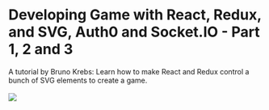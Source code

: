 # Developing Game with React, Redux, and SVG, Auth0 and Socket.IO - Part 1, 2 and 3

A tutorial by Bruno Krebs: Learn how to make React and Redux control a bunch of SVG elements to create a game.
<br><br>
<img src="https://github.com/elivanK/gameAliens/blob/master/public/images/ScreenshotPart3A.png">